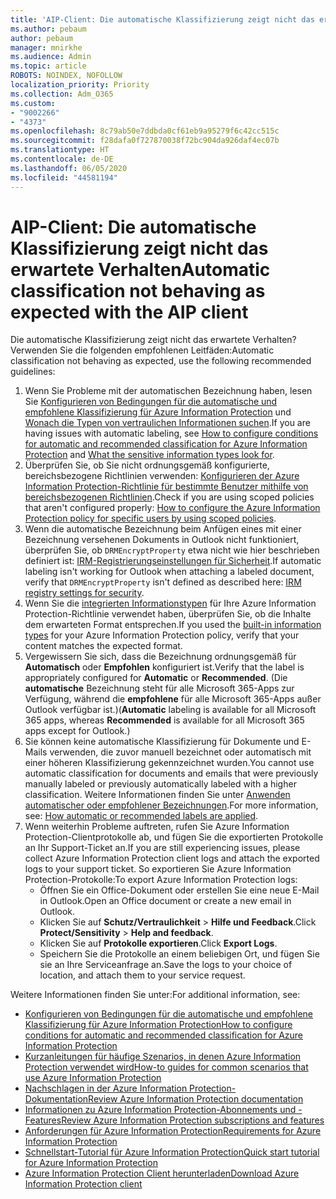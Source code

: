 ```yaml
---
title: 'AIP-Client: Die automatische Klassifizierung zeigt nicht das erwartete Verhalten'
ms.author: pebaum
author: pebaum
manager: mnirkhe
ms.audience: Admin
ms.topic: article
ROBOTS: NOINDEX, NOFOLLOW
localization_priority: Priority
ms.collection: Adm_O365
ms.custom:
- "9002266"
- "4373"
ms.openlocfilehash: 8c79ab50e7ddbda0cf61eb9a95279f6c42cc515c
ms.sourcegitcommit: f28dafa0f727870038f72bc904da926daf4ec07b
ms.translationtype: HT
ms.contentlocale: de-DE
ms.lasthandoff: 06/05/2020
ms.locfileid: "44581194"
---
```

# <a name="automatic-classification-not-behaving-as-expected-with-the-aip-client"></a><span data-ttu-id="6b2b0-102">AIP-Client: Die automatische Klassifizierung zeigt nicht das erwartete Verhalten</span><span class="sxs-lookup"><span data-stu-id="6b2b0-102">Automatic classification not behaving as expected with the AIP client</span></span>

<span data-ttu-id="6b2b0-103">Die automatische Klassifizierung zeigt nicht das erwartete Verhalten? Verwenden Sie die folgenden empfohlenen Leitfäden:</span><span class="sxs-lookup"><span data-stu-id="6b2b0-103">Automatic classification not behaving as expected, use the following recommended guidelines:</span></span>

1. <span data-ttu-id="6b2b0-104">Wenn Sie Probleme mit der automatischen Bezeichnung haben, lesen Sie [Konfigurieren von Bedingungen für die automatische und empfohlene Klassifizierung für Azure Information Protection](https://docs.microsoft.com/azure/information-protection/configure-policy-classification) und [Wonach die Typen von vertraulichen Informationen suchen](https://docs.microsoft.com/microsoft-365/compliance/sensitive-information-type-entity-definitions).</span><span class="sxs-lookup"><span data-stu-id="6b2b0-104">If you are having issues with automatic labeling, see [How to configure conditions for automatic and recommended classification for Azure Information Protection](https://docs.microsoft.com/azure/information-protection/configure-policy-classification) and [What the sensitive information types look for](https://docs.microsoft.com/microsoft-365/compliance/sensitive-information-type-entity-definitions).</span></span>
2. <span data-ttu-id="6b2b0-105">Überprüfen Sie, ob Sie nicht ordnungsgemäß konfigurierte, bereichsbezogene Richtlinien verwenden: [Konfigurieren der Azure Information Protection-Richtlinie für bestimmte Benutzer mithilfe von bereichsbezogenen Richtlinien](https://docs.microsoft.com/azure/information-protection/configure-policy-scope).</span><span class="sxs-lookup"><span data-stu-id="6b2b0-105">Check if you are using scoped policies that aren't configured properly: [How to configure the Azure Information Protection policy for specific users by using scoped policies](https://docs.microsoft.com/azure/information-protection/configure-policy-scope).</span></span>
3. <span data-ttu-id="6b2b0-106">Wenn die automatische Bezeichnung beim Anfügen eines mit einer Bezeichnung versehenen Dokuments in Outlook nicht funktioniert, überprüfen Sie, ob `DRMEncryptProperty` etwa nicht wie hier beschrieben definiert ist: [IRM-Registrierungseinstellungen für Sicherheit](https://docs.microsoft.com/deployoffice/security/protect-sensitive-messages-and-documents-by-using-irm-in-office#office-2016-irm-registry-key-options).</span><span class="sxs-lookup"><span data-stu-id="6b2b0-106">If automatic labeling isn't working for Outlook when attaching a labeled document, verify that `DRMEncryptProperty` isn't defined as described here: [IRM registry settings for security](https://docs.microsoft.com/deployoffice/security/protect-sensitive-messages-and-documents-by-using-irm-in-office#office-2016-irm-registry-key-options).</span></span>
4. <span data-ttu-id="6b2b0-107">Wenn Sie die [integrierten Informationstypen](https://support.office.com/article/What-the-sensitive-information-types-look-for-fd505979-76be-4d9f-b459-abef3fc9e86b) für Ihre Azure Information Protection-Richtlinie verwendet haben, überprüfen Sie, ob die Inhalte dem erwarteten Format entsprechen.</span><span class="sxs-lookup"><span data-stu-id="6b2b0-107">If you used the [built-in information types](https://support.office.com/article/What-the-sensitive-information-types-look-for-fd505979-76be-4d9f-b459-abef3fc9e86b) for your Azure Information Protection policy, verify that your content matches the expected format.</span></span>
5. <span data-ttu-id="6b2b0-108">Vergewissern Sie sich, dass die Bezeichnung ordnungsgemäß für **Automatisch** oder **Empfohlen** konfiguriert ist.</span><span class="sxs-lookup"><span data-stu-id="6b2b0-108">Verify that the label is appropriately configured for **Automatic** or **Recommended**.</span></span> <span data-ttu-id="6b2b0-109">(Die **automatische** Bezeichnung steht für alle Microsoft 365-Apps zur Verfügung, während die **empfohlene** für alle Microsoft 365-Apps außer Outlook verfügbar ist.)</span><span class="sxs-lookup"><span data-stu-id="6b2b0-109">(**Automatic** labeling is available for all Microsoft 365 apps, whereas **Recommended** is available for all Microsoft 365 apps except for Outlook.)</span></span>
6. <span data-ttu-id="6b2b0-110">Sie können keine automatische Klassifizierung für Dokumente und E-Mails verwenden, die zuvor manuell bezeichnet oder automatisch mit einer höheren Klassifizierung gekennzeichnet wurden.</span><span class="sxs-lookup"><span data-stu-id="6b2b0-110">You cannot use automatic classification for documents and emails that were previously manually labeled or previously automatically labeled with a higher classification.</span></span>  <span data-ttu-id="6b2b0-111">Weitere Informationen finden Sie unter [Anwenden automatischer oder empfohlener Bezeichnungen](https://docs.microsoft.com/azure/information-protection/configure-policy-classification#how-automatic-or-recommended-labels-are-applied).</span><span class="sxs-lookup"><span data-stu-id="6b2b0-111">For more information, see: [How automatic or recommended labels are applied](https://docs.microsoft.com/azure/information-protection/configure-policy-classification#how-automatic-or-recommended-labels-are-applied).</span></span>
7. <span data-ttu-id="6b2b0-112">Wenn weiterhin Probleme auftreten, rufen Sie Azure Information Protection-Clientprotokolle ab, und fügen Sie die exportierten Protokolle an Ihr Support-Ticket an.</span><span class="sxs-lookup"><span data-stu-id="6b2b0-112">If you are still experiencing issues, please collect Azure Information Protection client logs and attach the exported logs to your support ticket.</span></span> <span data-ttu-id="6b2b0-113">So exportieren Sie Azure Information Protection-Protokolle:</span><span class="sxs-lookup"><span data-stu-id="6b2b0-113">To export Azure Information Protection logs:</span></span>
    - <span data-ttu-id="6b2b0-114">Öffnen Sie ein Office-Dokument oder erstellen Sie eine neue E-Mail in Outlook.</span><span class="sxs-lookup"><span data-stu-id="6b2b0-114">Open an Office document or create a new email in Outlook.</span></span>
    - <span data-ttu-id="6b2b0-115">Klicken Sie auf **Schutz/Vertraulichkeit** > **Hilfe und Feedback**.</span><span class="sxs-lookup"><span data-stu-id="6b2b0-115">Click **Protect/Sensitivity** > **Help and feedback**.</span></span>
    - <span data-ttu-id="6b2b0-116">Klicken Sie auf **Protokolle exportieren**.</span><span class="sxs-lookup"><span data-stu-id="6b2b0-116">Click **Export Logs**.</span></span>
    - <span data-ttu-id="6b2b0-117">Speichern Sie die Protokolle an einem beliebigen Ort, und fügen Sie sie an Ihre Serviceanfrage an.</span><span class="sxs-lookup"><span data-stu-id="6b2b0-117">Save the logs to your choice of location, and attach them to your service request.</span></span>

<span data-ttu-id="6b2b0-118">Weitere Informationen finden Sie unter:</span><span class="sxs-lookup"><span data-stu-id="6b2b0-118">For additional information, see:</span></span>

- [<span data-ttu-id="6b2b0-119">Konfigurieren von Bedingungen für die automatische und empfohlene Klassifizierung für Azure Information Protection</span><span class="sxs-lookup"><span data-stu-id="6b2b0-119">How to configure conditions for automatic and recommended classification for Azure Information Protection</span></span>](https://docs.microsoft.com/azure/information-protection/configure-policy-classification)
- [<span data-ttu-id="6b2b0-120">Kurzanleitungen für häufige Szenarios, in denen Azure Information Protection verwendet wird</span><span class="sxs-lookup"><span data-stu-id="6b2b0-120">How-to guides for common scenarios that use Azure Information Protection</span></span>](https://docs.microsoft.com/azure/information-protection/how-to-guides)
- [<span data-ttu-id="6b2b0-121">Nachschlagen in der Azure Information Protection-Dokumentation</span><span class="sxs-lookup"><span data-stu-id="6b2b0-121">Review Azure Information Protection documentation</span></span>](https://docs.microsoft.com/azure/information-protection/what-is-information-protection)
- [<span data-ttu-id="6b2b0-122">Informationen zu Azure Information Protection-Abonnements und -Features</span><span class="sxs-lookup"><span data-stu-id="6b2b0-122">Review Azure Information Protection subscriptions and features</span></span>](https://azure.microsoft.com/pricing/details/information-protection)
- [<span data-ttu-id="6b2b0-123">Anforderungen für Azure Information Protection</span><span class="sxs-lookup"><span data-stu-id="6b2b0-123">Requirements for Azure Information Protection</span></span>](https://docs.microsoft.com/azure/information-protection/get-started/requirements)
- [<span data-ttu-id="6b2b0-124">Schnellstart-Tutorial für Azure Information Protection</span><span class="sxs-lookup"><span data-stu-id="6b2b0-124">Quick start tutorial for Azure Information Protection</span></span>](https://docs.microsoft.com/azure/information-protection/get-started/infoprotect-quick-start-tutorial)
- [<span data-ttu-id="6b2b0-125">Azure Information Protection Client herunterladen</span><span class="sxs-lookup"><span data-stu-id="6b2b0-125">Download Azure Information Protection client</span></span>](https://www.microsoft.com/download/details.aspx?id=53018)
